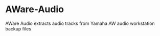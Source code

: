 AWare-Audio
===========

AWare Audio extracts audio tracks from Yamaha AW audio workstation backup files
